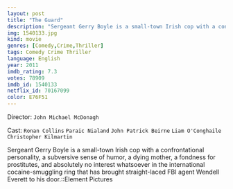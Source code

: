 ```yaml
---
layout: post
title: "The Guard"
description: "Sergeant Gerry Boyle is a small-town Irish cop with a confrontational personality, a subversive sense of humor, a dying mother, a fondness for prostitutes, and absolutely no interest whatsoever in the international cocaine-smuggling ring that has brought straight-laced FBI agent Wendell Everett to his door..."
img: 1540133.jpg
kind: movie
genres: [Comedy,Crime,Thriller]
tags: Comedy Crime Thriller 
language: English
year: 2011
imdb_rating: 7.3
votes: 78909
imdb_id: 1540133
netflix_id: 70167099
color: E76F51
---
```

Director: `John Michael McDonagh`  

Cast: `Ronan Collins` `Paraic Nialand` `John Patrick Beirne` `Liam O'Conghaile` `Christopher Kilmartin` 

Sergeant Gerry Boyle is a small-town Irish cop with a confrontational personality, a subversive sense of humor, a dying mother, a fondness for prostitutes, and absolutely no interest whatsoever in the international cocaine-smuggling ring that has brought straight-laced FBI agent Wendell Everett to his door.::Element Pictures